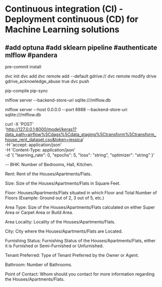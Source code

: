 # Continuous integration (CI) - Deployment continuous (CD) for Machine Learning solutions

#add optuna
#add sklearn pipeline
#authenticate mlflow
#pandera
--

pre-commit install

dvc init
dvc add <file>
dvc remote add --default <name> gdrive://<folder ID>
dvc remote modify drive gdrive_acknowledge_abuse true
dvc push

pip-compile
pip-sync

mlflow server --backend-store-uri sqlite:///mlflow.db

mlflow server --host 0.0.0.0 --port 8888 --backend-store-uri sqlite:///mlflow.db

curl -X 'POST' \
  'http://127.0.0.1:8000/model/keras1?data_path=airflow%5Cdags%5Cdata_staging%5Ctransform%5Ctransform_house_rent_dataset.csv&token=jessica' \
  -H 'accept: application/json' \
  -H 'Content-Type: application/json' \
  -d '{
  "learning_rate": 0,
  "epochs": 5,
  "loss": "string",
  "optimizer": "string"
}'

--
BHK: Number of Bedrooms, Hall, Kitchen.

Rent: Rent of the Houses/Apartments/Flats.

Size: Size of the Houses/Apartments/Flats in Square Feet.

Floor: Houses/Apartments/Flats situated in which Floor and Total Number of Floors (Example: Ground out of 2, 3 out of 5, etc.)

Area Type: Size of the Houses/Apartments/Flats calculated on either Super Area or Carpet Area or Build Area.

Area Locality: Locality of the Houses/Apartments/Flats.

City: City where the Houses/Apartments/Flats are Located.

Furnishing Status: Furnishing Status of the Houses/Apartments/Flats, either it is Furnished or Semi-Furnished or Unfurnished.

Tenant Preferred: Type of Tenant Preferred by the Owner or Agent.

Bathroom: Number of Bathrooms.

Point of Contact: Whom should you contact for more information regarding the Houses/Apartments/Flats.
